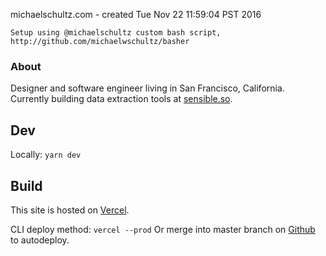 michaelschultz.com - created Tue Nov 22 11:59:04 PST 2016

    Setup using @michaelschultz custom bash script,
    http://github.com/michaelwschultz/basher

### About
Designer and software engineer living in San Francisco, California. Currently building data extraction tools at [sensible.so](https://www.sensible.so).

## Dev
Locally: `yarn dev`


## Build
This site is hosted on [Vercel](https://vercel.com/michaelschultz/michaelschultz.com). 

CLI deploy method: `vercel --prod`
Or merge into master branch on [Github](https://github.com/michaelwschultz/michaelschultz.com) to autodeploy.
